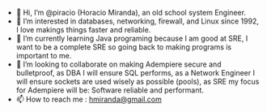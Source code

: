 - 👋 Hi, I’m @piracio (Horacio Miranda), an old school system Engineer.
- 👀 I’m interested in databases, networking, firewall, and Linux since 1992, I love makings things faster and reliable.
- 🌱 I’m currently learning Java programing because I am good at SRE, I want to be a complete SRE so going back to making programs is important to me.
- 💞️ I’m looking to collaborate on making Adempiere secure and bulletproof, as DBA I will ensure SQL performs, as a Network Engineer I will ensure sockets are used wisely as possible (pools), as SRE my focus for Adempiere will be: Software reliable and performant.
- 📫 How to reach me : hmiranda@gmail.com

